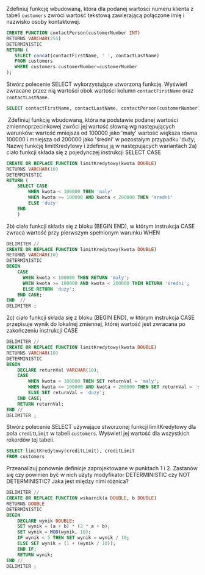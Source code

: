 Zdefiniuj funkcję wbudowaną, która dla podanej wartości numeru klienta z tabeli `customers` zwróci wartość tekstową zawierającą połączone imię i nazwisko osoby kontaktowej.
```SQL
CREATE FUNCTION contactPerson(customerNumber INT)
RETURNS VARCHAR(255)
DETERMINISTIC
RETURN (
   SELECT concat(contactFirstName, ' ', contactLastName)
   FROM customers
   WHERE customers.customerNumber=customerNumber 
);
```

Stwórz polecenie SELECT wykorzystujące utworzoną funkcję. Wyświetl zwracane przez nią wartości obok wartości kolumn `contactFirstName` oraz `contactLastName`.
```SQL
SELECT contactFirstName, contactLastName, contactPerson(customerNumber) FROM customers
```

 Zdefiniuj funkcję wbudowaną, która na podstawie podanej wartości zmiennoprzecinkowej zwróci jej wartość słowną wg następujących warunków:
wartość mniejsza od 100000 jako 'mały'
wartość większa równa 100000 i mniejsza od 200000 jako 'średni'
w pozostałym przypadku 'duży;
Nazwij funkcję limitKredytowy i zdefiniuj ją w następujących wariantach
2a) ciało funkcji składa się z pojedynczej instrukcji SELECT CASE
```SQL
CREATE OR REPLACE FUNCTION limitKredytowy(kwota DOUBLE)
RETURNS VARCHAR(10)
DETERMINISTIC
RETURN (
    SELECT CASE
    	WHEN kwota < 100000 THEN 'maly'
    	WHEN kwota >= 100000 AND kwota < 200000 THEN 'sredni'
    	ELSE 'duzy'
    END
    )
```
2b) ciało funkcji składa się z bloku (BEGIN END), w którym instrukcja CASE zwraca wartość przy pierwszym spełnionym warunku WHEN
```SQL
DELIMITER //
CREATE OR REPLACE FUNCTION limitKredytowy(kwota DOUBLE)
RETURNS VARCHAR(10)
DETERMINISTIC
BEGIN
	CASE
      WHEN kwota < 100000 THEN RETURN 'mały';
      WHEN kwota >= 100000 AND kwota < 200000 THEN RETURN 'średni';
      ELSE RETURN 'duży';
    END CASE;
END  //
DELIMITER ;
```
2c) ciało funkcji składa się z bloku (BEGIN END), w którym instrukcja CASE przepisuje wynik do lokalnej zmiennej, której wartość jest zwracana po zakończeniu instrukcji CASE
```SQL
DELIMITER //
CREATE OR REPLACE FUNCTION limitKredytowy(kwota DOUBLE)
RETURNS VARCHAR(10)
DETERMINISTIC
BEGIN
    DECLARE returnVal VARCHAR(10);
    CASE
        WHEN kwota < 100000 THEN SET returnVal = 'maly';
        WHEN kwota >= 100000 AND kwota < 200000 THEN SET returnVal = 'sredni';
        ELSE SET returnVal = 'duzy';
    END CASE;
    RETURN returnVal;
END //
DELIMITER ;
```

Stwórz polecenie SELECT używające stworzonej funkcji limitKredytowy dla pola `creditLimit` w tabeli `customers`. Wyświetl jej wartość dla wszystkich rekordów tej tabeli.
```SQL
SELECT limitKredytowy(creditLimit), creditLimit
FROM customers
```

Przeanalizuj ponownie definicje zaprojektowane w punktach 1 i 2. Zastanów się czy powinien być w nich użyty modyfikator DETERMINISTIC czy NOT DETERMINISTIC? Jaka jest między nimi różnica?
```SQL
DELIMITER //
CREATE OR REPLACE FUNCTION wskaznik(a DOUBLE, b DOUBLE)
RETURNS DOUBLE
DETERMINISTIC
BEGIN
    DECLARE wynik DOUBLE;
    SET wynik = (a + b) * (2 * a + b);
    SET wynik = MOD(wynik, 10);
    IF wynik < 5 THEN SET wynik = wynik / 10;
    ELSE SET wynik = (1 + (wynik / 10));
    END IF;
    RETURN wynik;
END //
DELIMITER ;
```